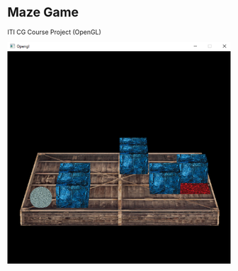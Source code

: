 # Maze Game
ITI CG Course Project (OpenGL)

<p align="center">
  <img width="600" height="500" src="Output.png">
</p>
